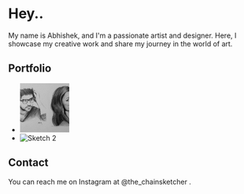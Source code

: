 # Hey..

<div id="intro-text" class="intro-text-animation">
  My name is Abhishek, and I'm a passionate artist and designer. Here, I showcase my creative work and share my journey in the world of art.
</div>

## Portfolio

- <img src="sketch1.jpg" alt="Sketch 1" class="responsive-image" style="width: 100px; height: auto;" onmouseover="enlargeImage(this)" onmouseout="shrinkImage(this)">
- <img src="sketch2.jpg" alt="Sketch 2" class="responsive-image" style="width: 100px; height: auto;" onmouseover="enlargeImage(this)" onmouseout="shrinkImage(this)">

<script>
function enlargeImage(img) {
  img.style.transform = "scale(1.2)";
}
function shrinkImage(img) {
  img.style.transform = "scale(1)";
}
  // JavaScript to animate the text
document.addEventListener("DOMContentLoaded", function() {
  var introText = document.getElementById("intro-text");
  introText.classList.add("animated");
});
</script>

## Contact

You can reach me on Instagram at @the_chainsketcher .
